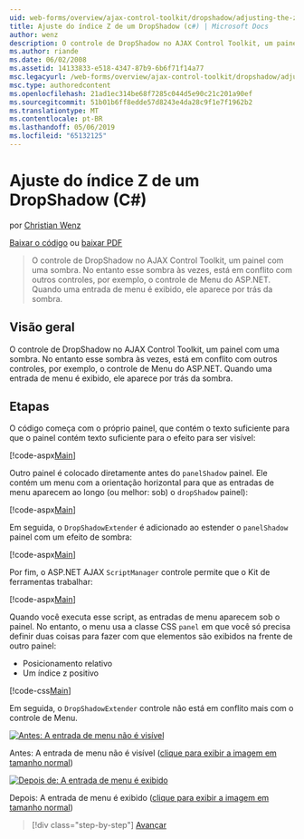 ```yaml
---
uid: web-forms/overview/ajax-control-toolkit/dropshadow/adjusting-the-z-index-of-a-dropshadow-cs
title: Ajuste do índice Z de um DropShadow (c#) | Microsoft Docs
author: wenz
description: O controle de DropShadow no AJAX Control Toolkit, um painel com uma sombra. No entanto esse sombra às vezes, está em conflito com outros controles, para insta...
ms.author: riande
ms.date: 06/02/2008
ms.assetid: 14133833-e518-4347-87b9-6b6f71f14a77
msc.legacyurl: /web-forms/overview/ajax-control-toolkit/dropshadow/adjusting-the-z-index-of-a-dropshadow-cs
msc.type: authoredcontent
ms.openlocfilehash: 21ad1ec314be68f7285c044d5e90c21c201a90ef
ms.sourcegitcommit: 51b01b6ff8edde57d8243e4da28c9f1e7f1962b2
ms.translationtype: MT
ms.contentlocale: pt-BR
ms.lasthandoff: 05/06/2019
ms.locfileid: "65132125"
---
```

# <a name="adjusting-the-z-index-of-a-dropshadow-c"></a>Ajuste do índice Z de um DropShadow (C#)

por [Christian Wenz](https://github.com/wenz)

[Baixar o código](http://download.microsoft.com/download/5/1/6/51652a81-500b-4f6b-88d3-617103e7941e/DropShadow1.cs.zip) ou [baixar PDF](http://download.microsoft.com/download/b/6/a/b6ae89ee-df69-4c87-9bfb-ad1eb2b23373/dropshadow1CS.pdf)

> O controle de DropShadow no AJAX Control Toolkit, um painel com uma sombra. No entanto esse sombra às vezes, está em conflito com outros controles, por exemplo, o controle de Menu do ASP.NET. Quando uma entrada de menu é exibido, ele aparece por trás da sombra.

## <a name="overview"></a>Visão geral

O controle de DropShadow no AJAX Control Toolkit, um painel com uma sombra. No entanto esse sombra às vezes, está em conflito com outros controles, por exemplo, o controle de Menu do ASP.NET. Quando uma entrada de menu é exibido, ele aparece por trás da sombra.

## <a name="steps"></a>Etapas

O código começa com o próprio painel, que contém o texto suficiente para que o painel contém texto suficiente para o efeito para ser visível:

[!code-aspx[Main](adjusting-the-z-index-of-a-dropshadow-cs/samples/sample1.aspx)]

Outro painel é colocado diretamente antes do `panelShadow` painel. Ele contém um menu com a orientação horizontal para que as entradas de menu aparecem ao longo (ou melhor: sob) o `dropShadow` painel):

[!code-aspx[Main](adjusting-the-z-index-of-a-dropshadow-cs/samples/sample2.aspx)]

Em seguida, o `DropShadowExtender` é adicionado ao estender o `panelShadow` painel com um efeito de sombra:

[!code-aspx[Main](adjusting-the-z-index-of-a-dropshadow-cs/samples/sample3.aspx)]

Por fim, o ASP.NET AJAX `ScriptManager` controle permite que o Kit de ferramentas trabalhar:

[!code-aspx[Main](adjusting-the-z-index-of-a-dropshadow-cs/samples/sample4.aspx)]

Quando você executa esse script, as entradas de menu aparecem sob o painel. No entanto, o menu usa a classe CSS `panel` em que você só precisa definir duas coisas para fazer com que elementos são exibidos na frente de outro painel:

- Posicionamento relativo
- Um índice z positivo

[!code-css[Main](adjusting-the-z-index-of-a-dropshadow-cs/samples/sample5.css)]

Em seguida, o `DropShadowExtender` controle não está em conflito mais com o controle de Menu.

[![Antes: A entrada de menu não é visível](adjusting-the-z-index-of-a-dropshadow-cs/_static/image2.png)](adjusting-the-z-index-of-a-dropshadow-cs/_static/image1.png)

Antes: A entrada de menu não é visível ([clique para exibir a imagem em tamanho normal](adjusting-the-z-index-of-a-dropshadow-cs/_static/image3.png))

[![Depois de: A entrada de menu é exibido](adjusting-the-z-index-of-a-dropshadow-cs/_static/image5.png)](adjusting-the-z-index-of-a-dropshadow-cs/_static/image4.png)

Depois: A entrada de menu é exibido ([clique para exibir a imagem em tamanho normal](adjusting-the-z-index-of-a-dropshadow-cs/_static/image6.png))

> [!div class="step-by-step"]
> [Avançar](manipulating-dropshadow-properties-from-client-code-cs.md)
